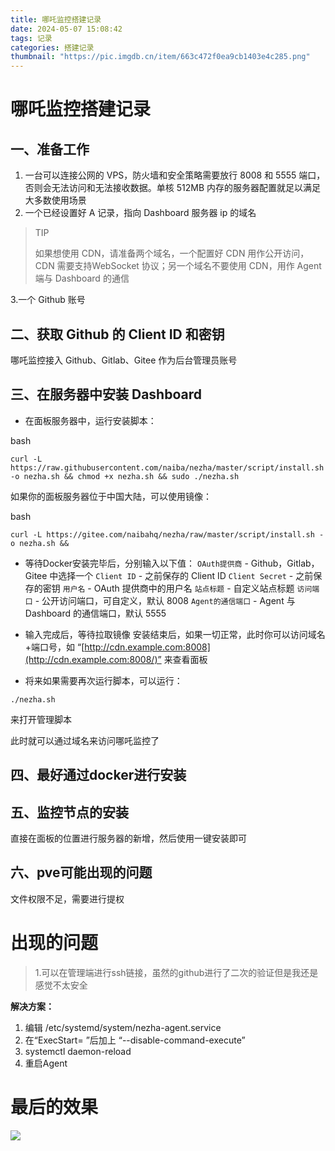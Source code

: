 ```yaml
---
title: 哪吒监控搭建记录
date: 2024-05-07 15:08:42
tags: 记录
categories: 搭建记录
thumbnail: "https://pic.imgdb.cn/item/663c472f0ea9cb1403e4c285.png"
---
```


# 哪吒监控搭建记录

## 一、准备工作

1. 一台可以连接公网的 VPS，防火墙和安全策略需要放行 8008 和 5555 端口，否则会无法访问和无法接收数据。单核 512MB 内存的服务器配置就足以满足大多数使用场景
2. 一个已经设置好 A 记录，指向 Dashboard 服务器 ip 的域名

> TIP
>
> 如果想使用 CDN，请准备两个域名，一个配置好 CDN 用作公开访问，CDN 需要支持WebSocket 协议；另一个域名不要使用 CDN，用作 Agent 端与 Dashboard 的通信

3.一个 Github 账号

## 二、获取 Github 的 Client ID 和密钥

哪吒监控接入 Github、Gitlab、Gitee 作为后台管理员账号

## 三、在服务器中安装 Dashboard

- 在面板服务器中，运行安装脚本：

bash

```
curl -L https://raw.githubusercontent.com/naiba/nezha/master/script/install.sh  -o nezha.sh && chmod +x nezha.sh && sudo ./nezha.sh
```

如果你的面板服务器位于中国大陆，可以使用镜像：

bash

```
curl -L https://gitee.com/naibahq/nezha/raw/master/script/install.sh -o nezha.sh &&
```

- 等待Docker安装完毕后，分别输入以下值：
  `OAuth提供商` - Github，Gitlab，Gitee 中选择一个
  `Client ID` - 之前保存的 Client ID
  `Client Secret` - 之前保存的密钥
  `用户名` - OAuth 提供商中的用户名
  `站点标题` - 自定义站点标题
  `访问端口` - 公开访问端口，可自定义，默认 8008
  `Agent的通信端口` - Agent 与 Dashboard 的通信端口，默认 5555

- 输入完成后，等待拉取镜像
  安装结束后，如果一切正常，此时你可以访问域名+端口号，如 “[http://cdn.example.com:8008](http://cdn.example.com:8008/)” 来查看面板
- 将来如果需要再次运行脚本，可以运行：

~~~
./nezha.sh
~~~

来打开管理脚本

此时就可以通过域名来访问哪吒监控了

## 四、最好通过docker进行安装

## 五、监控节点的安装

直接在面板的位置进行服务器的新增，然后使用一键安装即可

## 六、pve可能出现的问题

文件权限不足，需要进行提权

# 出现的问题

> 1.可以在管理端进行ssh链接，虽然的github进行了二次的验证但是我还是感觉不太安全

**解决方案：**

1. 编辑 /etc/systemd/system/nezha-agent.service
2. 在“ExecStart= ”后加上 “--disable-command-execute”
3. systemctl daemon-reload
4. 重启Agent

> 

# 最后的效果

![](https://pic.imgdb.cn/item/65fa527f9f345e8d0304af41.png)
